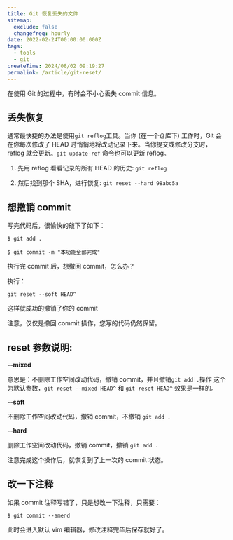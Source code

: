```yaml
---
title: Git 恢复丢失的文件
sitemap:
  exclude: false
  changefreq: hourly
date: 2022-02-24T00:00:00.000Z
tags:
  - tools
  - git
createTime: 2024/08/02 09:19:27
permalink: /article/git-reset/
---
```


在使用 Git 的过程中，有时会不小心丢失 commit 信息。

## 丢失恢复

通常最快捷的办法是使用`git reflog`工具。当你 (在一个仓库下) 工作时，Git 会在你每次修改了 HEAD 时悄悄地将改动记录下来。当你提交或修改分支时，reflog 就会更新。`git update-ref` 命令也可以更新 reflog。

1. 先用 reflog 看看记录的所有 HEAD 的历史: `git reflog`

2. 然后找到那个 SHA，进行恢复: `git reset --hard 98abc5a`

## 想撤销 commit

写完代码后，很愉快的敲下了如下：

```shell
$ git add .

$ git commit -m "本功能全部完成"
```

执行完 commit 后，想撤回 commit，怎么办？

执行：

```shell
git reset --soft HEAD^
```

这样就成功的撤销了你的 commit

注意，仅仅是撤回 commit 操作，您写的代码仍然保留。

## reset 参数说明:

**--mixed**

意思是：不删除工作空间改动代码，撤销 commit，并且撤销`git add .`操作
这个为默认参数，`git reset --mixed HEAD^` 和 `git reset HEAD^` 效果是一样的。

**--soft**

不删除工作空间改动代码，撤销 commit，不撤销 `git add .`

**--hard**

删除工作空间改动代码，撤销 commit，撤销 `git add .`

注意完成这个操作后，就恢复到了上一次的 commit 状态。

## 改一下注释

如果 commit 注释写错了，只是想改一下注释，只需要：

```shell
$ git commit --amend
```

此时会进入默认 vim 编辑器，修改注释完毕后保存就好了。
